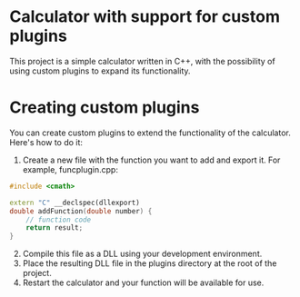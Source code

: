 # Calculator with support for custom plugins
This project is a simple calculator written in C++, with the possibility of using custom plugins to expand its functionality.
# Creating custom plugins
You can create custom plugins to extend the functionality of the calculator. Here's how to do it:
1. Create a new file with the function you want to add and export it. For example, funcplugin.cpp:
```cpp
#include <cmath>

extern "C" __declspec(dllexport)
double addFunction(double number) {
    // function code
    return result;
}
```
2. Compile this file as a DLL using your development environment.
3. Place the resulting DLL file in the plugins directory at the root of the project.
4. Restart the calculator and your function will be available for use.
